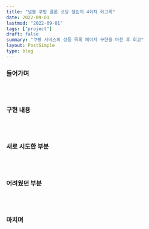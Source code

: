 ```yaml
---
title: "넘블 쿠팡 클론 코딩 챌린지 4회차 회고록"
date: 2022-09-01
lastmod: "2022-09-01"
tags: ["project"]
draft: false
summary: "쿠팡 서비스의 상품 목록 페이지 구현을 마친 후 회고"
layout: PostSimple
type: blog
---
```


<TOCInline toc={props.toc} exclude="목차" toHeading={2} />

### 들어가며

<br />
<br />

### 구현 내용

<br />
<br />

### 새로 시도한 부분

<br />
<br />

### 어려웠던 부분

<br />
<br />

### 마치며
